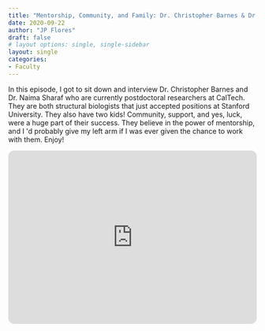 ```yaml
---
title: "Mentorship, Community, and Family: Dr. Christopher Barnes & Dr. Naima Sharaf"
date: 2020-09-22
author: "JP Flores"
draft: false
# layout options: single, single-sidebar
layout: single
categories:
- Faculty
---
```


In this episode, I got to sit down and interview Dr. Christopher Barnes and Dr. Naima Sharaf who are currently postdoctoral researchers at CalTech. They are both structural biologists that just accepted positions at Stanford University. They also have two kids! Community, support, and yes, luck, were a huge part of their success. They believe in the power of mentorship, and I 'd probably give my left arm if I was ever given the chance to work with them. Enjoy!

<iframe style="border-radius:12px" src="https://open.spotify.com/embed/episode/3jHINM8F8hQ23nSYlq7z1h?utm_source=generator&theme=0" width="100%" height="352" frameBorder="0" allowfullscreen="" allow="autoplay; clipboard-write; encrypted-media; fullscreen; picture-in-picture" loading="lazy"></iframe>

